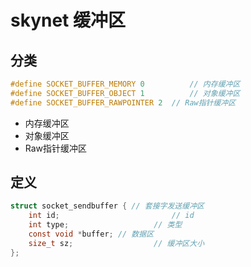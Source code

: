 # skynet 缓冲区



## 分类

```c
#define SOCKET_BUFFER_MEMORY 0 			// 内存缓冲区
#define SOCKET_BUFFER_OBJECT 1 			// 对象缓冲区
#define SOCKET_BUFFER_RAWPOINTER 2 	// Raw指针缓冲区
```

- 内存缓冲区
- 对象缓冲区
- Raw指针缓冲区



## 定义

```C
struct socket_sendbuffer { // 套接字发送缓冲区
	int id; 						// id
	int type; 					// 类型
	const void *buffer; // 数据区
	size_t sz;					// 缓冲区大小
};
```

